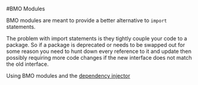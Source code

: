 #BMO Modules

BMO modules are meant to provide a better alternative to `import` statements.

The problem with import statements is they tightly couple your code to a package. So if a package is
deprecated or needs to be swapped out for some reason you need to hunt down every reference to it
and update then possibly requiring more code changes if the new interface does not match the old interface.

Using BMO modules and the [dependency injector](/packages/injector/)
